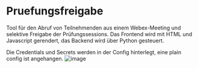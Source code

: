 # Pruefungsfreigabe
Tool für den Abruf von Teilnehmenden aus einem Webex-Meeting und selektive Freigabe der Prüfungssessions.
Das Frontend wird mit HTML und Javascript gerendert, das Backend wird über Python gesteuert.

Die Credentials und Secrets werden in der Config hinterlegt, eine plain config ist angehangen.
![image](https://user-images.githubusercontent.com/100680594/215118900-51d534a9-10af-405f-99a3-06500d75468a.png)
